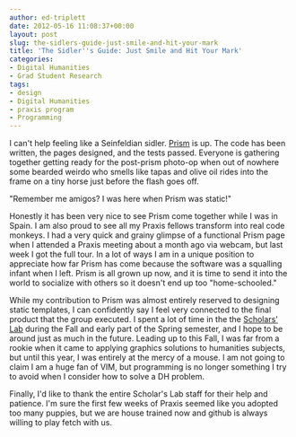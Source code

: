 ```yaml
---
author: ed-triplett
date: 2012-05-16 11:08:37+00:00
layout: post
slug: the-sidlers-guide-just-smile-and-hit-your-mark
title: 'The Sidler''s Guide: Just Smile and Hit Your Mark'
categories:
- Digital Humanities
- Grad Student Research
tags:
- design
- Digital Humanities
- praxis program
- Programming
---
```


I can't help feeling like a Seinfeldian sidler. [Prism](http://prism.scholarslab.org/) is up. The code has been written, the pages designed, and the tests passed. Everyone is gathering together getting ready for the post-prism photo-op when out of nowhere some bearded weirdo who smells like tapas and olive oil rides into the frame on a tiny horse just before the flash goes off.

"Remember me amigos? I was here when Prism was static!"

Honestly it has been very nice to see Prism come together while I was in Spain. I am also proud to see all my Praxis fellows transform into real code monkeys. I had a very quick and grainy glimpse of a functional Prism page when I attended a Praxis meeting about a month ago via webcam, but last week I got the full tour. In a lot of ways I am in a unique position to appreciate how far Prism has come because the software was a squalling infant when I left. Prism is all grown up now, and it is time to send it into the world to socialize with others so it doesn't end up too "home-schooled."

While my contribution to Prism was almost entirely reserved to designing static templates, I can confidently say I feel very connected to the final product that the group executed. I spent a lot of time in the the [Scholars' Lab](http://scholarslab.org) during the Fall and early part of the Spring semester, and I hope to be around just as much in the future. Leading up to this Fall, I was far from a rookie when it came to applying graphics solutions to humanities subjects, but until this year, I was entirely at the mercy of a mouse. I am not going to claim I am a huge fan of VIM, but programming is no longer something I try to avoid when I consider how to solve a DH problem.

Finally, I'd like to thank the entire Scholar's Lab staff for their help and patience. I'm sure the first few weeks of Praxis seemed like you adopted too many puppies, but we are house trained now and github is always willing to play fetch with us.
